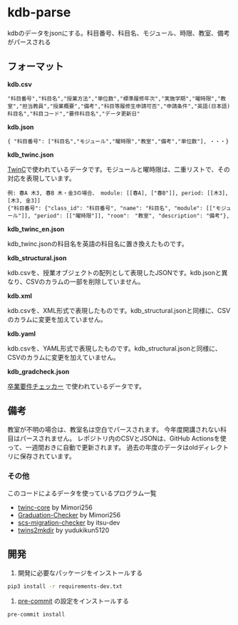 # kdb-parse
kdbのデータをjsonにする。科目番号、科目名、モジュール、時限、教室、備考がパースされる

## フォーマット
**kdb.csv**
```
"科目番号","科目名","授業方法","単位数","標準履修年次","実施学期","曜時限","教室","担当教員","授業概要","備考","科目等履修生申請可否","申請条件","英語(日本語)科目名","科目コード","要件科目名","データ更新日"
```

**kdb.json**
```
{ "科目番号": ["科目名","モジュール","曜時限","教室","備考","単位数"], ・・・}
```

**kdb_twinc.json**

[TwinC](https://mimori256.github.io/twinc/#/)で使われているデータです。モジュールと曜時限は、二重リストで、その対応を表現しています。
```
例: 春A 木3, 春B 木・金3の場合、 module: [[春A], ["春B"]], period: [[木3], [木3, 金3]]
{"科目番号": {"class_id": "科目番号", "name": "科目名", "module": [["モジュール"]], "period": [["曜時限"]], "room":　"教室", "description": "備考"},
```

**kdb_twinc_en.json**

kdb\_twinc.jsonの科目名を英語の科目名に置き換えたものです。

**kdb_structural.json**

kdb.csvを、授業オブジェクトの配列として表現したJSONです。kdb.jsonと異なり、CSVのカラムの一部を削除していません。

**kdb.xml**

kdb.csvを、XML形式で表現したものです。kdb_structural.jsonと同様に、CSVのカラムに変更を加えていません。

**kdb.yaml**

kdb.csvを、YAML形式で表現したものです。kdb_structural.jsonと同様に、CSVのカラムに変更を加えていません。  

**kdb_gradcheck.json**

[卒業要件チェッカー](https://github.com/Mimori256/Graduation-Checker) で使われているデータです。

## 備考
教室が不明の場合は、教室名は空白でパースされます。
今年度開講されない科目はパースされません。
レポジトリ内のCSVとJSONは、GitHub Actionsを使って、一週間おきに自動で更新されます。
過去の年度のデータはoldディレクトリに保存されています。

### その他
このコードによるデータを使っているプログラム一覧
* [twinc-core](https://github.com/Mimori256/twinc-core) by Mimori256
* [Graduation-Checker](https://github.com/Mimori256/Graduation-Checker) by Mimori256
* [scs-migration-checker](https://github.com/itsu-dev/scs-migration-checker) by itsu-dev
* [twins2mkdir](https://github.com/yudukikun5120/twins2mkdir) by yudukikun5120

## 開発

1. 開発に必要なパッケージをインストールする

```bash
pip3 install -r requirements-dev.txt
```

1. [pre-commit](https://pre-commit.com/) の設定をインストールする

```bash
pre-commit install
```
